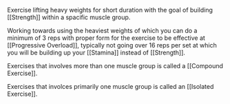 Exercise lifting heavy weights for short duration with the goal of  building [[Strength]] within a spacific muscle group.

Working towards using the heaviest weights of which you can do a minimum of 3 reps with proper form for the exercise to be effective at [[Progressive Overload]], typically not going over 16 reps per set at which you will be building up your [[Stamina]] instead of [[Strength]].

Exercises that involves more than one muscle group is called a  [[Compound Exercise]].

Exercises that involces primarily  one muscle group is called an [[Isolated Exercise]].